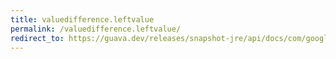 ```yaml
---
title: valuedifference.leftvalue
permalink: /valuedifference.leftvalue/
redirect_to: https://guava.dev/releases/snapshot-jre/api/docs/com/google/common/collect/MapDifference.ValueDifference.html#leftValue--
---
```

